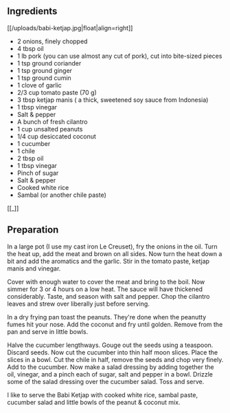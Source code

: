 ## Ingredients

[[/uploads/babi-ketjap.jpg|float|align=right]]

-    2 onions, finely chopped
-    4 tbsp oil
-    1 lb pork (you can use almost any cut of pork), cut into bite-sized pieces
-    1 tsp ground coriander
-    1 tsp ground ginger
-    1 tsp ground cumin
-    1 clove of garlic
-    2/3 cup tomato paste (70 g)
-    3 tbsp ketjap manis ( a thick, sweetened soy sauce from Indonesia)
-    1 tbsp vinegar
-    Salt & pepper
-    A bunch of fresh cilantro
-    1 cup unsalted peanuts
-    1/4 cup desiccated coconut
-    1 cucumber
-    1 chile
-    2 tbsp oil
-    1 tbsp vinegar
-    Pinch of sugar
-    Salt & pepper
-    Cooked white rice
-    Sambal (or another chile paste)

[[_]]

## Preparation
In a large pot (I use my cast iron Le Creuset), fry the onions in the oil. Turn the heat up, add the meat and brown on all sides. Now turn the heat down a bit and add the aromatics and the garlic. Stir in the tomato paste, ketjap manis and vinegar.

Cover with enough water to cover the meat and bring to the boil. Now simmer for 3 or 4 hours on a low heat. The sauce will have thickened considerably. Taste, and season with salt and pepper. Chop the cilantro leaves and strew over liberally just before serving.

In a dry frying pan toast the peanuts. They're done when the peanutty fumes hit your nose. Add the coconut and fry until golden. Remove from the pan and serve in little bowls.

Halve the cucumber lengthways. Gouge out the seeds using a teaspoon. Discard seeds. Now cut the cucumber into thin half moon slices. Place the slices in a bowl. Cut the chile in half, remove the seeds and chop very finely. Add to the cucumber. Now make a salad dressing by adding together the oil, vinegar, and a pinch each of sugar, salt and pepper in a bowl. Drizzle some of the salad dressing over the cucumber salad. Toss and serve.

I like to serve the Babi Ketjap with cooked white rice, sambal paste, cucumber salad and little bowls of the peanut & coconut mix. 